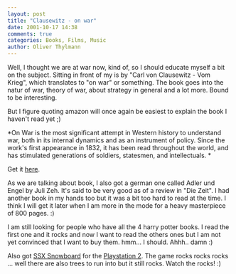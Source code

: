 ```yaml
---
layout: post
title: "Clausewitz - on war"
date: 2001-10-17 14:38
comments: true
categories: Books, Films, Music
author: Oliver Thylmann
---
```



Well, I thought we are at war now, kind of, so I should educate myself a bit on the subject. Sitting in front of my is by &quot;Carl von Clausewitz - Vom Krieg&quot;, which translates to &quot;on war&quot; or something. The book goes into the natur of war, theory of war, about strategy in general and a lot more. Bound to be interesting.

But I figure quoting amazon will once again be easiest to explain the book I haven't read yet ;)

*On War is the most significant attempt in Western history to understand war, both in its internal dynamics and as an instrument of policy. Since the work's first appearance in 1832, it has been read throughout the world, and has stimulated generations of soldiers, statesmen, and intellectuals. *

Get it [here](http://www.amazon.com/exec/obidos/ASIN/0691018545/bizkiffer-20).

As we are talking about book, I also got a german one called Adler und Engel by Juli Zeh. It's said to be very good as of a review in &quot;Die Zeit&quot;. I had another book in my hands too but it was a bit too hard to read at the time. I think I will get it later when I am more in the mode for a heavy masterpiece of 800 pages. :) 

I am still looking for people who have all the 4 harry potter books. I read the first one and it rocks and now I want to read the others ones but I am not yet convinced that I want to buy them. hmm... I should. Ahhh.. damn :)

Also got [SSX Snowboard](http://www.amazon.com/exec/obidos/ASIN/B00004U5VS/bizkiffer-20) for the [Playstation 2](http://www.amazon.com/exec/obidos/ASIN/B00005NGMG/bizkiffer-20). The game rocks rocks rocks ... well there are also trees to run into but it still rocks. Watch the rocks! :)


